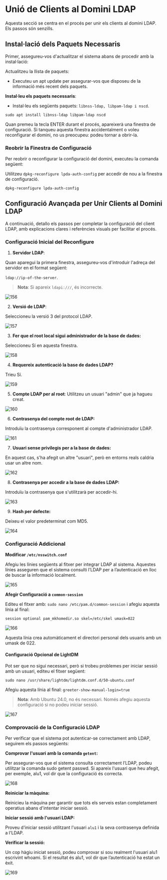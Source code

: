 # Unió de Clients al Domini LDAP

Aquesta secció se centra en el procés per unir els clients al domini LDAP. Els passos són senzills.

## Instal·lació dels Paquets Necessaris

Primer, assegureu-vos d'actualitzar el sistema abans de procedir amb la instal·lació:

Actualitzeu la llista de paquets:

- Executeu un apt update per assegurar-vos que disposeu de la informació més recent dels paquets.

**Instal·leu els paquets necessaris**:

- Instal·leu els següents paquets: `libnss-ldap, libpam-ldap i nscd`.

`sudo apt install libnss-ldap libpam-ldap nscd`

Quan premeu la tecla ENTER durant el procés, apareixerà una finestra de configuració. Si tanqueu aquesta finestra accidentalment o voleu reconfigurar el domini, no us preocupeu: podeu tornar a obrir-la.

### Reobrir la Finestra de Configuració

Per reobrir o reconfigurar la configuració del domini, executeu la comanda següent:

Utilitzeu `dpkg-reconfigure lpda-auth-config` per accedir de nou a la finestra de configuració.

`dpkg-reconfigure lpda-auth-config`

## Configuració Avançada per Unir Clients al Domini LDAP

A continuació, detallo els passos per completar la configuració del client LDAP, amb explicacions clares i referències visuals per facilitar el procés.

### Configuració Inicial del Reconfigure

1. **Servidor LDAP**:

Quan aparegui la primera finestra, assegureu-vos d'introduir l'adreça del servidor en el format següent:

`ldap://ip-of-the-server`.

> **Nota**: Si apareix `ldapi:///`, és incorrecte.

![156](Imatges/img/156.png)

2. **Versió de LDAP**:

Seleccioneu la versió 3 del protocol LDAP.

![157](Imatges/img/157.png)

3. **Fer que el root local sigui administrador de la base de dades:**

Seleccioneu Sí en aquesta finestra.

![158](Imatges/img/158.png)

4. **Requereix autenticació la base de dades LDAP?**

Trieu Sí.

![159](Imatges/img/159.png)

5. **Compte LDAP per al root**:
Utilitzeu un usuari "admin" que ja hagueu creat.

![160](Imatges/img/160.png)

6. **Contrasenya del compte root de LDAP:**

Introduïu la contrasenya corresponent al compte d'administrador LDAP.

![161](Imatges/img/161.png)

7. **Usuari sense privilegis per a la base de dades:**

En aquest cas, s'ha afegit un altre "usuari", però en entorns reals caldria usar un altre nom.

![162](Imatges/img/162.png)

8. **Contrasenya per accedir a la base de dades LDAP:**

Introduïu la contrasenya que s'utilitzarà per accedir-hi.

![163](Imatges/img/163.png)

9. **Hash per defecte:**

Deixeu el valor predeterminat com MD5.

![164](Imatges/img/164.png)

### Configuració Addicional

**Modificar `/etc/nsswitch.conf`**

Afegiu les línies següents al fitxer per integrar LDAP al sistema. Aquestes línies asseguren que el sistema consulti l’LDAP per a l’autenticació en lloc de buscar la informació localment.

![165](Imatges/img/165.png)

**Afegir Configuració a `common-session`**

Editeu el fitxer amb: `sudo nano /etc/pam.d/common-session` i afegiu aquesta línia al final:

`session optional pam_mkhomedir.so skel=/etc/skel umask=022`

![166](Imatges/img/166.png)

Aquesta línia crea automàticament el directori personal dels usuaris amb un umask de 022.

#### Configuració Opcional de LightDM

Pot ser que no sigui necessari, però si trobeu problemes per iniciar sessió amb un usuari, editeu el fitxer següent:

`sudo nano /usr/share/lightdm/lightdm.conf.d/50-ubuntu.conf`

Afegiu aquesta línia al final: `greeter-show-manual-login=true`

> **Nota**: Amb Ubuntu 24.0, no és necessari. Només afegiu aquesta configuració si no podeu iniciar sessió.

![167](Imatges/img/167.png)

### Comprovació de la Configuració LDAP

Per verificar que el sistema pot autenticar-se correctament amb LDAP, seguirem els passos següents:

**Comprovar l'usuari amb la comanda `getent`:**

Per assegurar-vos que el sistema consulta correctament l’LDAP, podeu utilitzar la comanda sudo getent passwd. Si apareix l'usuari que heu afegit, per exemple, alu1, vol dir que la configuració és correcta.

![168](Imatges/img/168.png)

**Reiniciar la màquina:**

Reinicieu la màquina per garantir que tots els serveis estan completament operatius abans d'intentar iniciar sessió.

**Iniciar sessió amb l'usuari LDAP:**

Proveu d'iniciar sessió utilitzant l'usuari `alu1` i la seva contrasenya definida a l'LDAP.

**Verificar la sessió:**

Un cop hàgiu iniciat sessió, podeu comprovar si sou realment l'usuari alu1 escrivint whoami. Si el resultat és alu1, vol dir que l’autenticació ha estat un èxit.

![169](Imatges/img/169.png)